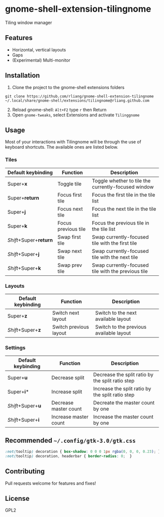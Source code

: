 # gnome-shell-extension-tilingnome

Tiling window manager

## Features

* Horizontal, vertical layouts
* Gaps
* (Experimental) Multi-monitor

## Installation

1) Clone the project to the gnome-shell extensions folders
```
git clone https://github.com/rliang/gnome-shell-extension-tilingnome ~/.local/share/gnome-shell/extensions/tilingnome@rliang.github.com
```
2) Reload gnome-shell:  `Alt+F2` type `r` then Return
3) Open `gnome-tweaks`, select Extensions and activate `Tilinggnome`

## Usage

Most of your interactions with Tilingnome will be through the use of keyboard shortcuts.
The available ones are listed below.

### Tiles

| Default keybinding       | Function            | Description                                         |
| ------------------------ | ------------------- | --------------------------------------------------- |
| Super+__x__              | Toggle tile         | Toggle whether to tile the currently-focused window |
| Super+__return__         | Focus first tile    | Focus the first tile in the tile list               |
| Super+__j__              | Focus next tile     | Focus the next tile in the tile list                |
| Super+__k__              | Focus previous tile | Focus the previous tile in the tile list            |
| _Shift_+Super+__return__ | Swap first tile     | Swap currently-focused tile with the first tile     |
| _Shift_+Super+__j__      | Swap next tile      | Swap currently-focused tile with the next tile      |
| _Shift_+Super+__k__      | Swap prev tile      | Swap currently-focused tile with the previous tile  |

### Layouts

| Default keybinding       | Function               | Description                                         |
| ------------------------ | ---------------------- | --------------------------------------------------- |
| Super+__z__              | Switch next layout     | Switch to the next available layout                 |
| _Shift_+Super+__z__      | Switch previous layout | Switch to the previous available layout             |

### Settings

| Default keybinding       | Function               | Description                                         |
| ------------------------ | ---------------------- | --------------------------------------------------- |
| Super+__u__              | Decrease split         | Decrease the split ratio by the split ratio step    |
| Super+__i__\*            | Increase split         | Increase the split ratio by the split ratio step    |
| _Shift_+Super+__u__      | Decrease master count  | Decreate the master count by one                    |
| _Shift_+Super+__i__      | Increase master count  | Increase the master count by one                    |

## Recommended `~/.config/gtk-3.0/gtk.css`

```css
:not(tooltip) decoration { box-shadow: 0 0 0 1px rgba(0, 0, 0, 0.23); }
:not(tooltip) decoration, headerbar { border-radius: 0;  }
```

## Contributing

Pull requests welcome for features and fixes!

## License

GPL2
